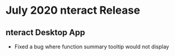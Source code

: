 # July 2020 nteract Release

## nteract Desktop App

- Fixed a bug where function summary tooltip would not display
